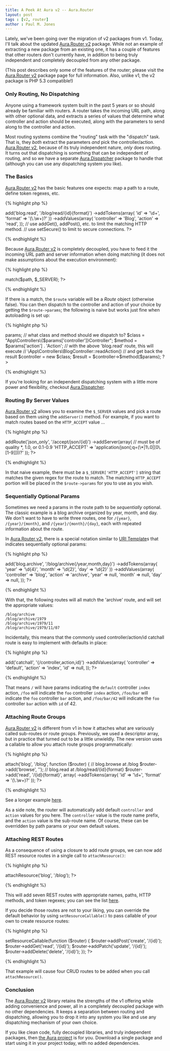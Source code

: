```yaml
---
title: A Peek At Aura v2 -- Aura.Router
layout: post
tags : [v2, router]
author : Paul M. Jones
---
```


Lately, we've been going over the migration of v2 packages from v1. Today,
I'll talk about the updated [Aura.Router v2][] package. While not an example
of extracting a new package from an existing one, it has a couple of features
that other routers don't currently have, in addition to being truly
independent and completely decoupled from any other package.

(This post describes only some of the features of the router; please visit
the [Aura.Router v2][] package page for full information. Also, unlike v1,
the v2 package is PHP 5.3 compatible!)


### Only Routing, No Dispatching

Anyone using a framework system built in the past 5 years or so should already
be familiar with routers. A router takes the incoming URL path, along with
other optional data, and extracts a series of values that determine what
controller and action should be executed, along with the parameters to send
along to the controller and action.

Most routing systems combine the "routing" task with the "dispatch" task. That
is, they *both* extract the parameters *and* pick the controller/action.
[Aura.Router v2][], because of its truly independent nature, *only* does
routing. It turns out that dispatching is something that can be independent of
routing, and so we have a separate [Aura.Dispatcher][] package to handle that
(although you can use any dispatching system you like).

### The Basics

[Aura.Router v2][] has the basic features one expects: map a path to a route,
define token regexes, etc.

{% highlight php %}
<?php
// add a basic route with name, path, token regexes, and default values
$router->add('blog.read', '/blog/read/{id}{format}')
    ->addTokens(array(
        'id' => '\d+',
        'format' => '(\.\w+)?'
    ))
    ->addValues(array(
        'controller' => 'Blog',
        'action' => 'read',
    ));

// use addGet(), addPost(), etc. to limit the matching HTTP method.
// use setSecure() to limit to secure connections.
?>
{% endhighlight %}

Because [Aura.Router v2][] is completely decoupled, you have to feed it the
incoming URL path and server information when doing matching (it does not make
assumptions about the execution environment):


{% highlight php %}
<?php
// get the incoming request URL path
$path = parse_url($_SERVER['REQUEST_URI'], PHP_URL_PATH);

// get the route based on the path and server
$route = $router->match($path, $_SERVER);
?>
{% endhighlight %}

If there is a match, the `$route` variable will be a _Route_ object (otherwise
false).  You can then dispatch to the controller and action of your choice
by getting the `$route->params`; the following is naive but works just fine
when autoloading is set up:

{% highlight php %}
<?php
// get the route params
$params = $route->params;

// what class and method should we dispatch to?
$class = "App\Controllers\{$params['controller']}Controller";
$method = $params['action'] . 'Action';

// with the above 'blog.read' route, this will execute
// \App\Controllers\BlogController::readAction()
// and get back the result
$controller = new $class;
$result = $controller->$method($params);
?>
{% endhighlight %}

If you're looking for an independent dispatching system with a little more
power and flexibility, checkout [Aura.Dispatcher][].

### Routing By Server Values

[Aura.Router v2][] allows you to examine the `$_SERVER` values and pick a
route based on them using the `addServer()` method. For example, if you want
to match routes based on the `HTTP_ACCEPT` value ...

{% highlight php %}
<?php
$router->addRoute('json_only', '/accept/json/{id}')
    ->addServer(array(
        // must be of quality *, 1.0, or 0.1-0.9
        'HTTP_ACCEPT' => 'application/json(;q=(\*|1\.0|[0\.[1-9]]))?'
    ));
?>
{% endhighlight %}

In that naive example, there must be a `$_SERVER['HTTP_ACCEPT']` string that
matches the given regex for the route to match. The matching `HTTP_ACCEPT`
portion will be placed in the `$route->params` for you to use as you wish.

### Sequentially Optional Params

Sometimes we need a params in the route path to be *sequentially* optional.
The classic example is a blog archive organized by year, month, and day.
We don't want to have to write three routes, one for `/{year}`, `/{year}/{month}`,
and `/{year}/{month}/{day}`, each with repeated information about the route.

In [Aura.Router v2][], there is a special notation similar to [URI Template][]s
that indicates sequentially optional params:

{% highlight php %}
<?php
$router->add('blog.archive', '/blog/archive{/year,month,day}')
    ->addTokens(array(
        'year'  => '\d{4}',
        'month' => '\d{2}',
        'day'   => '\d{2}'
    ))
    ->addValues(array(
        'controller' => 'blog',
        'action' => 'archive',
        'year' => null,
        'month' => null,
        'day' => null,
    ));
?>
{% endhighlight %}

With that, the following routes will all match the 'archive' route, and will
set the appropriate values:

    /blog/archive
    /blog/archive/1979
    /blog/archive/1979/11
    /blog/archive/1979/11/07

Incidentally, this means that the commonly used controller/action/id catchall
route is easy to implement with defaults in place:

{% highlight php %}
<?php
$router->add('catchall', '{/controller,action,id}')
    ->addValues(array(
        'controller' => 'default',
        'action' => 'index',
        'id' => null,
    ));
?>
{% endhighlight %}

That means `/` will have params indicating the `default` controller `index`
action, `/foo` will indicate the `foo` controller `index` action, `/foo/bar`
will indicate the `foo` controller `bar` action, and `/foo/bar/42` will
indicate the `foo` controller `bar` action with `id` of 42.


### Attaching Route Groups

[Aura.Router v2][] is different from v1 in how it attaches what are variously
called sub-routes or route groups.  Previously, we used a descriptor array,
but in practice that turned out to be a little unwieldly. The new version
uses a callable to allow you attach route groups programmatically:

{% highlight php %}
<?php
// attach routes to the '/blog' path prefix, and prefix all names with 'blog.'
$router->attach('blog', '/blog', function ($router) {
    // blog.browse at /blog
    $router->add('browse', '');
    // blog.read at /blog/read/{id}{format}
    $router->add('read', '/{id}{format}', array(
        ->addTokens(array(
            'id' => '\d+',
            'format' => '(\.\w+)?'
        ));
?>
{% endhighlight %}

See a longer example [here](https://github.com/auraphp/Aura.Router/tree/develop-2#attaching-route-groups).

As a side note, the router will automatically add default `controller` and
`action` values for you here. The `controller` value is the route name prefix,
and the `action` value is the sub-route name. Of course, these can be
overridden by path params or your own default values.

### Attaching REST Routes

As a consequence of using a closure to add route groups, we can now add REST
resource routes in a single call to `attachResource()`:

{% highlight php %}
<?php
$router->attachResource('blog', '/blog');
?>
{% endhighlight %}

This will add seven REST routes with appropriate names, paths, HTTP methods,
and token regexes; you can see the list [here](https://github.com/auraphp/Aura.Router/tree/develop-2#attaching-rest-resource-routes).

If you decide those routes are not to your liking, you can override the
default behavior by using `setResourceCallable()` to pass callable of your own
to create resource routes:

{% highlight php %}
<?php
$router->setResourceCallable(function ($router) {
    $router->addPost('create', '/{id}');
    $router->addGet('read', '/{id}');
    $router->addPatch('update', '/{id}');
    $router->addDelete('delete', '/{id}');
});
?>
{% endhighlight %}

That example will cause four CRUD routes to be added when you call
`attachResource()`.

### Conclusion

The [Aura.Router v2][] library retains the strengths of the v1 offering while
adding convenience and power, all in a completely decoupled package with no
other dependencies. It keeps a separation between routing and dispatching,
allowing you to drop it into any system you like and use any dispatching
mechanism of your own choice.

If you like clean code, fully decoupled libraries, and truly independent
packages, then [the Aura project][Aura] is for you. Download a single package
and start using it in your project today, with no added dependencies.


[Aura.Dispatcher]: https://github.com/auraphp/Aura.Dispatcher
[Aura.Router v2]: https://github.com/auraphp/Aura.Router/tree/develop-2
[Aura.Web]: http://github.com/auraphp/Aura.Web
[Aura]: http://auraphp.com
[Solar]: http://solarphp.com
[full description]: https://github.com/auraphp/Aura.Dispatcher#refactoring-to-architecture-changes
[lessons learned]: http://auraphp.com/blog/2013/09/30/lessons-learned/
[peek at Aura.Sql v2]: http://auraphp.com/blog/2013/10/21/aura-sql-v2-extended-pdo/
[router]: http://github.com/auraphp/Aura.Router
[we extracted Aura.Dispatcher]: http://auraphp.com/blog/2013/11/04/aura-v2-dispatcher/
[Aura.View]: https://github.com/auraphp/Aura.View
[Mustache]: https://github.com/bobthecow/mustache.php
[URI template]: https://tools.ietf.org/html/rfc6570
